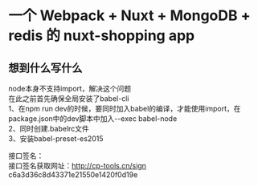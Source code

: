 # 一个 Webpack + Nuxt + MongoDB + redis 的 nuxt-shopping app

## 想到什么写什么
node本身不支持import，解决这个问题<br/>
在此之前首先确保全局安装了babel-cli<br/>
1、在npm run dev的时候，要同时加入babel的编译，才能使用import，在package.json中的dev脚本中加入--exec babel-node<br/>
2、同时创建.babelrc文件<br/>
3、安装babel-preset-es2015<br/>

接口签名：<br/>
接口签名获取网址：http://cp-tools.cn/sign<br/>
c6a3d36c8d43371e21550e1420f0d19e<br/>
